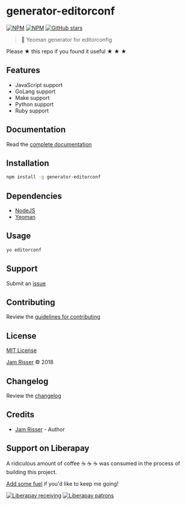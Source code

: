 # generator-editorconf

[![NPM](https://img.shields.io/npm/v/generator-editorconf.svg?style=flat-square)](https://www.npmjs.com/package/generator-editorconf)
[![NPM](https://img.shields.io/npm/dt/generator-editorconf.svg?style=flat-square)](https://www.npmjs.com/package/generator-editorconf)
[![GitHub stars](https://img.shields.io/github/stars/codejamninja/generator-editorconf.svg?style=social&label=Stars)](https://github.com/codejamninja/generator-editorconf)

> 🎩 Yeoman generator for editorconfig

Please ★ this repo if you found it useful ★ ★ ★


## Features

* JavaScript support
* GoLang support
* Make support
* Python support
* Ruby support


## Documentation

Read the [complete documentation](https://generator-editorconf.codejam.ninja)


## Installation

```sh
npm install -g generator-editorconf
```


## Dependencies

* [NodeJS](https://nodejs.org)
* [Yeoman](http://yeoman.io)


## Usage

```sh
yo editorconf
```


## Support

Submit an [issue](https://github.com/codejamninja/generator-editorconf/issues/new)


## Contributing

Review the [guidelines for contributing](https://github.com/codejamninja/generator-editorconf/blob/master/CONTRIBUTING.md)


## License

[MIT License](https://github.com/codejamninja/generator-editorconf/blob/master/LICENSE)

[Jam Risser](https://codejam.ninja) © 2018


## Changelog

Review the [changelog](https://github.com/codejamninja/generator-editorconf/blob/master/CHANGELOG.md)


## Credits

* [Jam Risser](https://codejam.ninja) - Author


## Support on Liberapay

A ridiculous amount of coffee ☕ ☕ ☕ was consumed in the process of building this project.

[Add some fuel](https://liberapay.com/codejamninja/donate) if you'd like to keep me going!

[![Liberapay receiving](https://img.shields.io/liberapay/receives/codejamninja.svg?style=flat-square)](https://liberapay.com/codejamninja/donate)
[![Liberapay patrons](https://img.shields.io/liberapay/patrons/codejamninja.svg?style=flat-square)](https://liberapay.com/codejamninja/donate)
